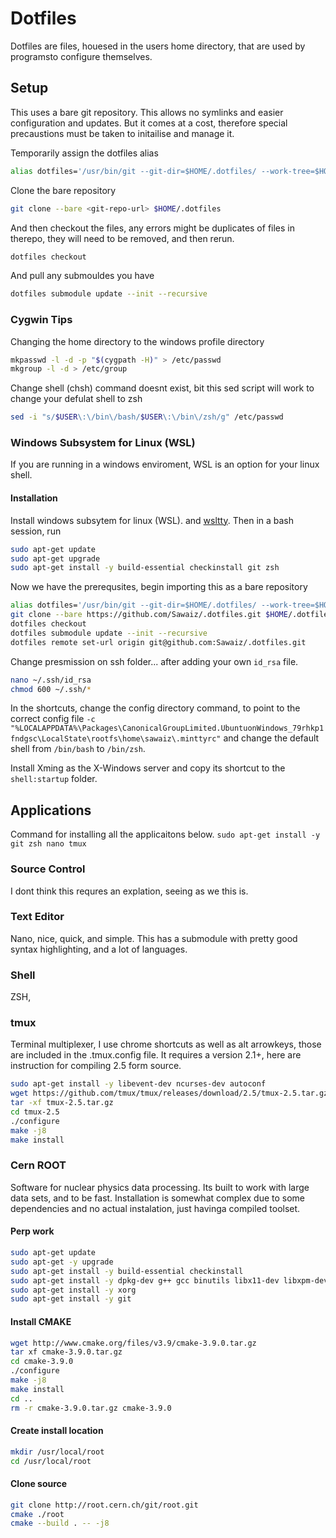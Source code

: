 # Dotfiles
Dotfiles are files, houesed in the users home directory, that are used by programsto configure themselves.

## Setup
This uses a bare git repository. This allows no symlinks and easier configuration and updates. But it comes at a cost, therefore special precaustions must be taken to initailise and 
manage it.

Temporarily assign the dotfiles alias
```bash
alias dotfiles='/usr/bin/git --git-dir=$HOME/.dotfiles/ --work-tree=$HOME'
```
Clone the bare repository
```bash
git clone --bare <git-repo-url> $HOME/.dotfiles
```
And then checkout the files, any errors might be duplicates of files in therepo, they will need to be removed, and then rerun.
```bash
dotfiles checkout
```
And pull any submouldes you have
```bash
dotfiles submodule update --init --recursive
```

### Cygwin Tips
Changing the home directory to the windows profile directory
```bash
mkpasswd -l -d -p "$(cygpath -H)" > /etc/passwd
mkgroup -l -d > /etc/group
```
Change shell (chsh) command doesnt exist, bit this sed script will work to change your defulat shell to zsh
```bash
sed -i "s/$USER\:\/bin\/bash/$USER\:\/bin\/zsh/g" /etc/passwd
```
### Windows Subsystem for Linux (WSL)
If you are running in a windows enviroment, WSL is an option for your linux shell.

#### Installation
Install windows subsytem for linux (WSL). and [wsltty](https://github.com/mintty/wsltty). Then in a bash session, run
```bash
sudo apt-get update
sudo apt-get upgrade
sudo apt-get install -y build-essential checkinstall git zsh
```
Now we have the prerequsites, begin importing this as a bare repository
```bash
alias dotfiles='/usr/bin/git --git-dir=$HOME/.dotfiles/ --work-tree=$HOME'
git clone --bare https://github.com/Sawaiz/.dotfiles.git $HOME/.dotfiles
dotfiles checkout
dotfiles submodule update --init --recursive
dotfiles remote set-url origin git@github.com:Sawaiz/.dotfiles.git
```
Change presmission on ssh folder... after adding your own `id_rsa` file.
```bash
nano ~/.ssh/id_rsa
chmod 600 ~/.ssh/*
```
In the shortcuts, change the config directory command, to point to the correct config file `-c "%LOCALAPPDATA%\Packages\CanonicalGroupLimited.UbuntuonWindows_79rhkp1fndgsc\LocalState\rootfs\home\sawaiz\.minttyrc"` and change the default shell from `/bin/bash` to `/bin/zsh`.

Install Xming as the X-Windows server and copy its shortcut to the `shell:startup` folder.

## Applications
Command for installing all the applicaitons below.
`sudo apt-get install -y git zsh nano tmux`

### Source Control
I dont think this requres an explation, seeing as we this is.

### Text Editor
Nano, nice, quick, and simple. This has a submodule with pretty good syntax highlighting, and a lot of languages.

### Shell
ZSH, 

### tmux
Terminal multiplexer, I use chrome shortcuts as well as alt arrowkeys, those are included in the .tmux.config file. It requires a version 2.1+, here are instruction for compiling 2.5 form source.
```bash
sudo apt-get install -y libevent-dev ncurses-dev autoconf
wget https://github.com/tmux/tmux/releases/download/2.5/tmux-2.5.tar.gz
tar -xf tmux-2.5.tar.gz
cd tmux-2.5
./configure
make -j8
make install
```

### Cern ROOT
Software for nuclear physics data processing. Its built to work with large data sets, and to be fast. Installation is somewhat complex due to some dependencies and no actual instalation, just havinga compiled toolset.
#### Perp work
```bash
sudo apt-get update
sudo apt-get -y upgrade
sudo apt-get install -y build-essential checkinstall
sudo apt-get install -y dpkg-dev g++ gcc binutils libx11-dev libxpm-dev libxft-dev libxext-dev
sudo apt-get install -y xorg
sudo apt-get install -y git
```
#### Install CMAKE
```bash
wget http://www.cmake.org/files/v3.9/cmake-3.9.0.tar.gz
tar xf cmake-3.9.0.tar.gz
cd cmake-3.9.0
./configure
make -j8
make install
cd ..
rm -r cmake-3.9.0.tar.gz cmake-3.9.0
```
#### Create install location
```bash
mkdir /usr/local/root
cd /usr/local/root
```
#### Clone source
```bash
git clone http://root.cern.ch/git/root.git
cmake ./root
cmake --build . -- -j8
```
